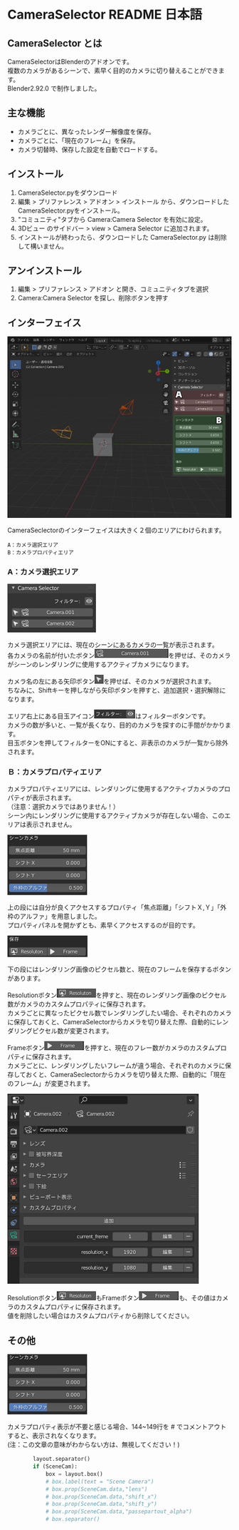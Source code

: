 # CameraSelector README 日本語

## CameraSelector とは

CameraSelectorはBlenderのアドオンです。  
複数のカメラがあるシーンで、素早く目的のカメラに切り替えることができます。  
Blender2.92.0 で制作しました。

## 主な機能

- カメラごとに、異なったレンダー解像度を保存。
- カメラごとに、「現在のフレーム」を保存。
- カメラ切替時、保存した設定を自動でロードする。

## インストール

1. CameraSelector.pyをダウンロード
2. 編集 > プリファレンス > アドオン > インストール から、ダウンロードしたCameraSelector.pyをインストール。
3. "コミュニティ"タブから Camera:Camera Selector を有効に設定。
4. 3Dビュー のサイドバー > view > Camera Selector に追加されます。
5. インストールが終わったら、ダウンロードした CameraSelector.py は削除して構いません。

## アンインストール

1. 編集 > プリファレンス > アドオン と開き、コミュニティタブを選択
2. Camera:Camera Selector を探し、削除ボタンを押す

## インターフェイス

![interface](img/01_UI.jpg)

CameraSeclectorのインターフェイスは大きく２個のエリアにわけられます。

    A：カメラ選択エリア
    B：カメラプロパティエリア

### A：カメラ選択エリア

![Camera Selection Area](img\02_camela_selection_area.jpg)

カメラ選択エリアには、現在のシーンにあるカメラの一覧が表示されます。  
各カメラの名前が付いたボタン![icon_camera](img\04_icon_camera.jpg)を押せば、そのカメラがシーンのレンダリングに使用するアクティブカメラになります。

カメラ名の左にある矢印ボタン![icon_select](img\03_icon_select.jpg)を押せば、そのカメラが選択されます。  
ちなみに、Shiftキーを押しながら矢印ボタンを押すと、追加選択・選択解除になります。

エリア右上にある目玉アイコン![icon_eye](img\05_icon_filter.jpg)はフィルターボタンです。  
カメラの数が多いと、一覧が長くなり、目的のカメラを探すのに手間がかかります。  
目玉ボタンを押してフィルターをONにすると、非表示のカメラが一覧から除外されます。

### Ｂ：カメラプロパティエリア

カメラプロパティエリアには、レンダリングに使用するアクティブカメラのプロパティが表示されます。  
（注意：選択カメラではありません！）  
シーン内にレンダリングに使用するアクティブカメラが存在しない場合、このエリアは表示されません。

![Camera Property Area](img\07_camera_prop.jpg)

上の段には自分が良くアクセスするプロパティ「焦点距離」「シフトＸ,Ｙ」「外枠のアルファ」を用意しました。  
プロパティパネルを開かずとも、素早くアクセスするのが目的です。

![Add Custom Property Area](img\08_add_prop.jpg)

下の段にはレンダリング画像のピクセル数と、現在のフレームを保存するボタンがあります。

Resolutionボタン![Button_Resolution](img\09_render_res.jpg)を押すと、現在のレンダリング画像のピクセル数がカメラのカスタムプロパティに保存されます。  
カメラごとに異なったピクセル数でレンダリングしたい場合、それぞれのカメラに保存しておくと、CameraSelectorからカメラを切り替えた際、自動的にレンダリングピクセル数が変更されます。

Frameボタン![Button_Frame](img\10_frame.jpg)を押すと、現在のフレー数がカメラのカスタムプロパティに保存されます。  
カメラごとに、レンダリングしたいフレームが違う場合、それぞれのカメラに保存しておくと、CameraSeclectorからカメラを切り替えた際、自動的に「現在のフレーム」が変更されます。

![Custom Property](img\11_custom_prop.jpg)

Resolutionボタン![Button_Resolution](img\09_render_res.jpg)もFrameボタン![Button_Frame](img\10_frame.jpg)も、その値はカメラのカスタムプロパティに保存されます。  
値を削除したい場合はカスタムプロパティから削除してください。

## その他

![Camera Property Area](img\07_camera_prop.jpg)

カメラプロパティ表示が不要と感じる場合、144~149行を # でコメントアウトすると、表示されなくなります。  
(注：この文章の意味がわからない方は、無視してください！)

```python
        layout.separator()
        if (SceneCam):
            box = layout.box()
            # box.label(text = "Scene Camera")
            # box.prop(SceneCam.data,"lens")
            # box.prop(SceneCam.data,"shift_x")
            # box.prop(SceneCam.data,"shift_y")
            # box.prop(SceneCam.data,"passepartout_alpha")
            # box.separator()
```